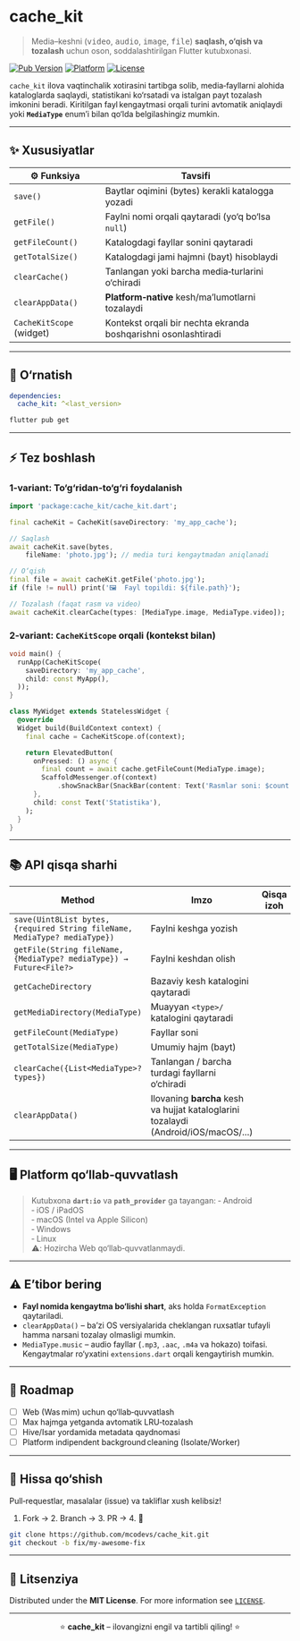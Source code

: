 # cache_kit

> Media–keshni (<kbd>video</kbd>, <kbd>audio</kbd>, <kbd>image</kbd>, <kbd>file</kbd>) **saqlash, o‘qish va tozalash** uchun oson, soddalashtirilgan Flutter kutubxonasi.

[![Pub Version](https://img.shields.io/pub/v/cache_kit.svg)](https://pub.dev/packages/cache_kit)
[![Platform](https://img.shields.io/badge/platform-android%20|%20ios%20|%20macos%20|%20windows%20|%20linux-blue)](#platform-support)
[![License](https://img.shields.io/badge/license-MIT-blue.svg)](LICENSE)

`cache_kit` ilova vaqtinchalik xotirasini tartibga solib, media‑fayllarni alohida kataloglarda saqlaydi, statistikani ko‘rsatadi va istalgan payt tozalash imkonini beradi. Kiritilgan fayl kengaytmasi orqali turini avtomatik aniqlaydi yoki **`MediaType`** enum’i bilan qo‘lda belgilashingiz mumkin.

---

## ✨ Xususiyatlar

| ⚙️ Funksiya                   | Tavsifi                                                     |
|-------------------------------|-------------------------------------------------------------|
| `save()`                      | Baytlar oqimini (bytes) kerakli katalogga yozadi            |
| `getFile()`                   | Faylni nomi orqali qaytaradi (yo‘q bo‘lsa `null`)           |
| `getFileCount()`              | Katalogdagi fayllar sonini qaytaradi                        |
| `getTotalSize()`              | Katalogdagi jami hajmni (bayt) hisoblaydi                   |
| `clearCache()`                | Tanlangan yoki barcha media‑turlarini o‘chiradi             |
| `clearAppData()`              | **Platform‑native** kesh/ma’lumotlarni tozalaydi            |
| `CacheKitScope` (widget)      | Kontekst orqali bir nechta ekranda boshqarishni osonlashtiradi |

---

## 🚀 O‘rnatish

```yaml
dependencies:
  cache_kit: ^<last_version>
```

```bash
flutter pub get
```

---

## ⚡ Tez boshlash

### 1‑variant: To‘g‘ridan‑to‘g‘ri foydalanish

```dart
import 'package:cache_kit/cache_kit.dart';

final cacheKit = CacheKit(saveDirectory: 'my_app_cache');

// Saqlash
await cacheKit.save(bytes,
    fileName: 'photo.jpg'); // media turi kengaytmadan aniqlanadi

// O‘qish
final file = await cacheKit.getFile('photo.jpg');
if (file != null) print('🖼️  Fayl topildi: ${file.path}');

// Tozalash (faqat rasm va video)
await cacheKit.clearCache(types: [MediaType.image, MediaType.video]);
```

### 2‑variant: `CacheKitScope` orqali (kontekst bilan)

```dart
void main() {
  runApp(CacheKitScope(
    saveDirectory: 'my_app_cache',
    child: const MyApp(),
  ));
}

class MyWidget extends StatelessWidget {
  @override
  Widget build(BuildContext context) {
    final cache = CacheKitScope.of(context);

    return ElevatedButton(
      onPressed: () async {
        final count = await cache.getFileCount(MediaType.image);
        ScaffoldMessenger.of(context)
            .showSnackBar(SnackBar(content: Text('Rasmlar soni: $count')));
      },
      child: const Text('Statistika'),
    );
  }
}
```

---

## 📚 API qisqa sharhi

| Method | Imzo | Qisqa izoh |
|--------|------|-------------|
| `save(Uint8List bytes, {required String fileName, MediaType? mediaType})` | Faylni keshga yozish |
| `getFile(String fileName, {MediaType? mediaType}) → Future<File?>` | Faylni keshdan olish |
| `getCacheDirectory` | Bazaviy kesh katalogini qaytaradi |
| `getMediaDirectory(MediaType)` | Muayyan `<type>/` katalogini qaytaradi |
| `getFileCount(MediaType)` | Fayllar soni |
| `getTotalSize(MediaType)` | Umumiy hajm (bayt) |
| `clearCache({List<MediaType>? types})` | Tanlangan / barcha turdagi fayllarni o‘chiradi |
| `clearAppData()` | Ilovaning **barcha** kesh va hujjat kataloglarini tozalaydi (Android/iOS/macOS/...) |

---

## 🖥️ Platform qo‘llab‑quvvatlash

> Kutubxona **`dart:io`** va **`path_provider`** ga tayangan:
> ‑ Android  
> ‑ iOS / iPadOS  
> ‑ macOS (Intel va Apple Silicon)  
> ‑ Windows  
> ‑ Linux  
> ⚠️: Hozircha Web qo‘llab‑quvvatlanmaydi.

---

## ⚠️ E’tibor bering

* **Fayl nomida kengaytma bo‘lishi shart**, aks holda `FormatException` qaytariladi.  
* `clearAppData()` – ba’zi OS versiyalarida cheklangan ruxsatlar tufayli hamma narsani tozalay olmasligi mumkin.  
* `MediaType.music` – audio fayllar (`.mp3`, `.aac`, `.m4a` va hokazo) toifasi. Kengaytmalar ro‘yxatini `extensions.dart` orqali kengaytirish mumkin.

---

## 📌 Roadmap

- [ ] Web (Was mim) uchun qo‘llab‑quvvatlash  
- [ ] Max hajmga yetganda avtomatik LRU‑tozalash  
- [ ] Hive/Isar yordamida metadata qaydnomasi  
- [ ] Platform indipendent background cleaning (Isolate/Worker)  

---

## 📝 Hissa qo‘shish

Pull‑requestlar, masalalar (issue) va takliflar xush kelibsiz!  
1. Fork → 2. Branch → 3. PR → 4. :tada:

```bash
git clone https://github.com/mcodevs/cache_kit.git
git checkout -b fix/my-awesome-fix
```

---

## 📄 Litsenziya

Distributed under the **MIT License**. For more information see [`LICENSE`](LICENSE).

---

<div align="center">

⭐️ **cache_kit** – ilovangizni engil va tartibli qiling! ⭐️

</div>
